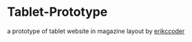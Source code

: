 Tablet-Prototype
================

a prototype of tablet website in magazine layout by [erikccoder](http://erikyang.info/)


